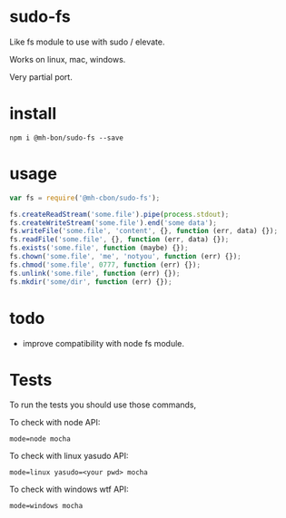 # sudo-fs

Like fs module to use with sudo / elevate.

Works on linux, mac, windows.

Very partial port.

# install

```
npm i @mh-bon/sudo-fs --save
```

# usage

```js
var fs = require('@mh-cbon/sudo-fs');

fs.createReadStream('some.file').pipe(process.stdout);
fs.createWriteStream('some.file').end('some data');
fs.writeFile('some.file', 'content', {}, function (err, data) {});
fs.readFile('some.file', {}, function (err, data) {});
fs.exists('some.file', function (maybe) {});
fs.chown('some.file', 'me', 'notyou', function (err) {});
fs.chmod('some.file', 0777, function (err) {});
fs.unlink('some.file', function (err) {});
fs.mkdir('some/dir', function (err) {});

```

# todo

- improve compatibility with node fs module.

# Tests

To run the tests you should use those commands,

To check with node API:
```
mode=node mocha
```

To check with linux yasudo API:
```
mode=linux yasudo=<your pwd> mocha
```

To check with windows wtf API:
```
mode=windows mocha
```
